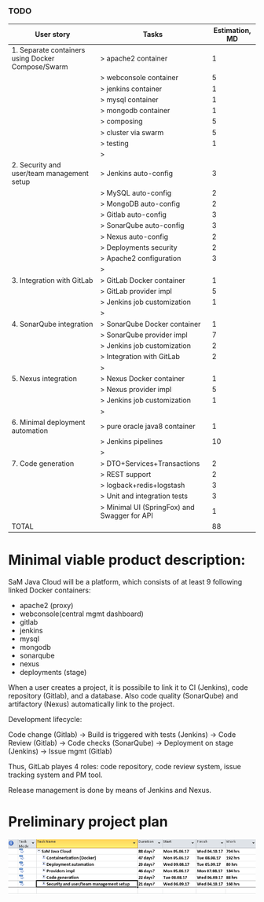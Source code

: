### TODO 

| User story                                             | Tasks                                           | Estimation, MD                 | 
| ------------------------------------------------------ | ----------------------------------------------- | ------------------------------ |
| 1. Separate containers using Docker Compose/Swarm      | > apache2 container                             | 1                              |
|                                                        | > webconsole container                          | 5                              |
|                                                        | > jenkins container                             | 1                              |
|                                                        | > mysql container                               | 1                              |
|                                                        | > mongodb container                             | 1                              |
|                                                        | > composing                                     | 5                              |
|                                                        | > cluster via swarm                             | 5                              |
|                                                        | > testing                                       | 1                              |
|                                                        | >                                               |                                |
| 2. Security and user/team management setup             | > Jenkins auto-config                           | 3                              |
|                                                        | > MySQL auto-config                             | 2                              |
|                                                        | > MongoDB auto-config                           | 2                              |
|                                                        | > Gitlab auto-config                            | 3                              |
|                                                        | > SonarQube auto-config                         | 3                              |
|                                                        | > Nexus auto-config                             | 2                              |
|                                                        | > Deployments security                          | 2                              |
|                                                        | > Apache2 configuration                         | 3                              |
|                                                        | >                                               |                                |
| 3. Integration with GitLab                             | > GitLab Docker container                       | 1                              |
|                                                        | > GitLab provider impl                          | 5                              |
|                                                        | > Jenkins job customization                     | 1                              |
|                                                        | >                                               |                                |
| 4. SonarQube integration                               | > SonarQube Docker container                    | 1                              |
|                                                        | > SonarQube provider impl                       | 7                              |
|                                                        | > Jenkins job customization                     | 2                              |
|                                                        | > Integration with GitLab                       | 2                              |
|                                                        | >                                               |                                |
| 5. Nexus integration                                   | > Nexus Docker container                        | 1                              |
|                                                        | > Nexus provider impl                           | 5                              |
|                                                        | > Jenkins job customization                     | 1                              |
|                                                        | >                                               |                                |
| 6. Minimal deployment automation                       | > pure oracle java8 container                   | 1                              |
|                                                        | > Jenkins pipelines                             | 10                             |
|                                                        | >                                               |                                |
| 7. Code generation                                     | > DTO+Services+Transactions                     | 2                              |
|                                                        | > REST support                                  | 2                              |
|                                                        | > logback+redis+logstash                        | 3                              |
|                                                        | > Unit and integration tests                    | 3                              |
|                                                        | > Minimal UI (SpringFox) and Swagger for API    | 1                              |
| TOTAL                                                  |                                                 | 88                             |

# Minimal viable product description:
SaM Java Cloud will be a platform, which consists of at least 9 following linked Docker containers:
- apache2 (proxy)
- webconsole(central mgmt dashboard)
- gitlab
- jenkins
- mysql
- mongodb
- sonarqube
- nexus
- deployments (stage)

When a user creates a project, it is possibile to link it to CI (Jenkins), code repository (Gitlab), and a database. Also code quality (SonarQube) and artifactory (Nexus) 
automatically link to the project.

Development lifecycle:

Code change (Gitlab) -> Build is triggered with tests (Jenkins) -> Code Review (Gitlab) -> Code checks (SonarQube) -> Deployment on stage (Jenkins) -> Issue mgmt (Gitlab)

Thus, GitLab playes 4 roles: code repository, code review system, issue tracking system and PM tool.

Release management is done by means of Jenkins and Nexus.

# Preliminary project plan
![](TODO.PNG)
